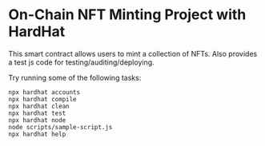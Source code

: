 # On-Chain NFT Minting Project with HardHat

This smart contract allows users to mint a collection of NFTs.
Also provides a test js code for testing/auditing/deploying.

Try running some of the following tasks:

```shell
npx hardhat accounts
npx hardhat compile
npx hardhat clean
npx hardhat test
npx hardhat node
node scripts/sample-script.js
npx hardhat help
```
